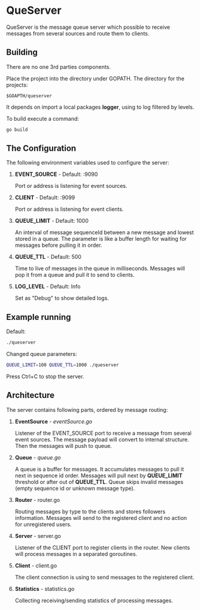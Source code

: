 # QueServer

QueServer is the message queue server which possible to receive messages from several sources
and route them to clients.

## Building

There are no one 3rd parties components.

Place the project into the directory under GOPATH. The directory for the projects:
```
$GOAPTH/queserver
```
It depends on import a local packages **logger**, using to log filtered by levels. 

To build execute a command:
```bash
go build
```

## The Configuration

The following environment variables used to configure the server:

1. **EVENT_SOURCE** - Default: :9090 

    Port or address is listening for event sources. 
    
2. **CLIENT** - Default: :9099
 
    Port or address is listening for event clients.
    
3. **QUEUE_LIMIT** - Default: 1000

    An interval of message sequenceId between a new message and lowest stored in a queue.
    The parameter is like a buffer length for waiting for messages before pulling it in order.
    
4. **QUEUE_TTL** - Default: 500

    Time to live of messages in the queue in milliseconds.
    Messages will pop it from a queue and pull it to send to clients.
     
5. **LOG_LEVEL** - Default: Info

    Set as "Debug" to show detailed logs.
    
## Example running

Default:
```bash
./queserver
```

Changed queue parameters:
```bash
QUEUE_LIMIT=100 QUEUE_TTL=1000 ./queserver
```

Press Ctrl+C to stop the server.

## Architecture

The server contains following parts, ordered by message routing:

1. **EventSource** - _eventSource.go_

    Listener of the EVENT_SOURCE port to receive a message from several event sources.
    The message payload will convert to internal structure.
    Then the messages will push to queue.
    
2. **Queue** - _queue.go_

    A queue is a buffer for messages.
    It accumulates messages to pull it next in sequence id order.
    Messages will pull next by **QUEUE_LIMIT** threshold or after out of **QUEUE_TTL**.
    Queue skips invalid messages (empty sequence id or unknown message type).

3. **Router** - router.go

    Routing messages by type to the clients and stores followers information.
    Messages will send to the registered client and no action for unregistered users.
    
4. **Server** - server.go

    Listener of the CLIENT port to register clients in the router.
    New clients will process messages in a separated goroutines.
    
5. **Client** - client.go

    The client connection is using to send messages to the registered client.
    
6. **Statistics** - statistics.go

    Collecting receiving/sending statistics of processing messages.